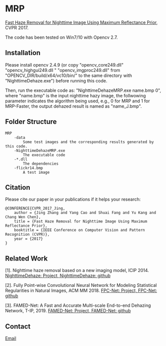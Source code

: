 # MRP
[Fast Haze Removal for Nighttime Image Using Maximum Reflectance Prior](https://chaimi2013.github.io/Research/NighttimeDehazing/index.html), CVPR 2017.

The code has been tested on Win7/10 with Opencv 2.7.

## Installation
Please install opencv 2.4.9 (or copy "opencv_core249.dll" "opencv_highgui249.dll " "opencv_imgproc249.dll" from "OPENCV_DIR/build/x64/vc10/bin/" to the same directory with "NighttimeDehaze.exe") before running this code.

Then, run the executable code as: "NighttimeDehazeMRP.exe name.bmp 0", where "name.bmp" is the input nighttime hazy image, the follwowing parameter indicates the algorithm being used, e.g., 0 for MRP and 1 for MRP-Faster, the output dehazed result is named as "name_J.bmp".

## Folder Structure
    MRP
        -data
            Some test images and the corresponding results generated by this code.
        -NighttimeDehazeMRP.exe
            The executable code
        -*.dll
            The dependencies
        -flickr14.bmp
            A test image

## Citation
Please cite our paper in your publications if it helps your research:

    @CONFERENCE{CVPR_2017_Jing,
        author = {Jing Zhang and Yang Cao and Shuai Fang and Yu Kang and Chang Wen Chen},
		title = {Fast Haze Removal for Nighttime Image Using Maximum Reflectance Prior},
		booktitle = {IEEE Conference on Computer Vision and Pattern Recognition (CVPR)},
		year = {2017}
	}
    
## Related Work
[1]. Nighttime haze removal based on a new imaging model, ICIP 2014. [NighttimeDehaze: Project, ](https://chaimi2013.github.io/Research/NighttimeDehazing_ICIP2014/index.html)
    [NighttimeDehaze: github](https://github.com/chaimi2013/NighttimeDehaze)

[2]. Fully Point-wise Convolutional Neural Network for Modeling Statistical Regularities in Natural Images, ACM MM 2018. [FPC-Net: Project, ](https://chaimi2013.github.io/Research/FPC/index.html)
    [FPC-Net: github](https://github.com/chaimi2013/FPCNet)
    
[3]. FAMED-Net: A Fast and Accurate Multi-scale End-to-end Dehazing Network, T-IP, 2019. [FAMED-Net: Project, ](https://chaimi2013.github.io/Research/FAMED-Net/)
    [FAMED-Net: github](https://github.com/chaimi2013/FAMED-Net)
    
## Contact
[Email](zj.winner@163.com)
